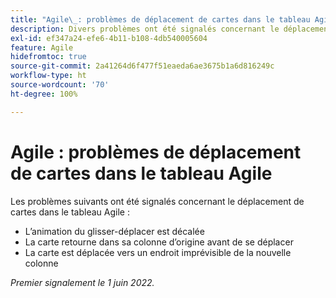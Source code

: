 ```yaml
---
title: "Agile\_: problèmes de déplacement de cartes dans le tableau Agile"
description: Divers problèmes ont été signalés concernant le déplacement de cartes dans le tableau Agile.
exl-id: ef347a24-efe6-4b11-b108-4db540005604
feature: Agile
hidefromtoc: true
source-git-commit: 2a41264d6f477f51eaeda6ae3675b1a6d816249c
workflow-type: ht
source-wordcount: '70'
ht-degree: 100%

---
```


# Agile : problèmes de déplacement de cartes dans le tableau Agile

Les problèmes suivants ont été signalés concernant le déplacement de cartes dans le tableau Agile :

* L’animation du glisser-déplacer est décalée
* La carte retourne dans sa colonne d’origine avant de se déplacer
* La carte est déplacée vers un endroit imprévisible de la nouvelle colonne

_Premier signalement le 1 juin 2022._
